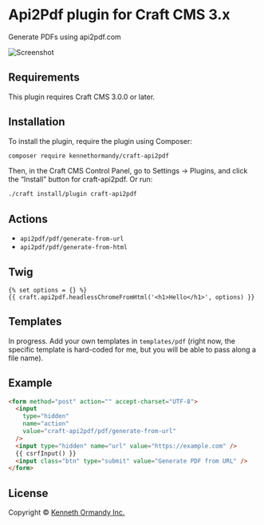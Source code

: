 # Api2Pdf plugin for Craft CMS 3.x

Generate PDFs using api2pdf.com

![Screenshot](resources/img/plugin-logo.png)

## Requirements

This plugin requires Craft CMS 3.0.0 or later.

## Installation

To install the plugin, require the plugin using Composer:

```sh
composer require kennethormandy/craft-api2pdf
```

Then, in the Craft CMS Control Panel, go to Settings → Plugins, and click the “Install” button for craft-api2pdf. Or run:

```sh
./craft install/plugin craft-api2pdf
```

<!-- I think it has to be craft-api2pdf rather than api2pdf, because the latter
     is already a dependency, but I do also have the handle in composer.json set
     to api2pdf only, so I am not totally sure where that is coming from. -->

## Actions

- `api2pdf/pdf/generate-from-url`
- `api2pdf/pdf/generate-from-html`

## Twig

```twig
{% set options = {} %}
{{ craft.api2pdf.headlessChromeFromHtml('<h1>Hello</h1>', options) }}
```

## Templates

In progress. Add your own templates in `templates/pdf` (right now, the specific template is hard-coded for me, but you will be able to pass along a file name).

## Example

```html
<form method="post" action="" accept-charset="UTF-8">
  <input
    type="hidden"
    name="action"
    value="craft-api2pdf/pdf/generate-from-url"
  />
  <input type="hidden" name="url" value="https://example.com" />
  {{ csrfInput() }}
  <input class="btn" type="submit" value="Generate PDF from URL" />
</form>
```

## License

Copyright © [Kenneth Ormandy Inc.](https://kennethormandy.com)
